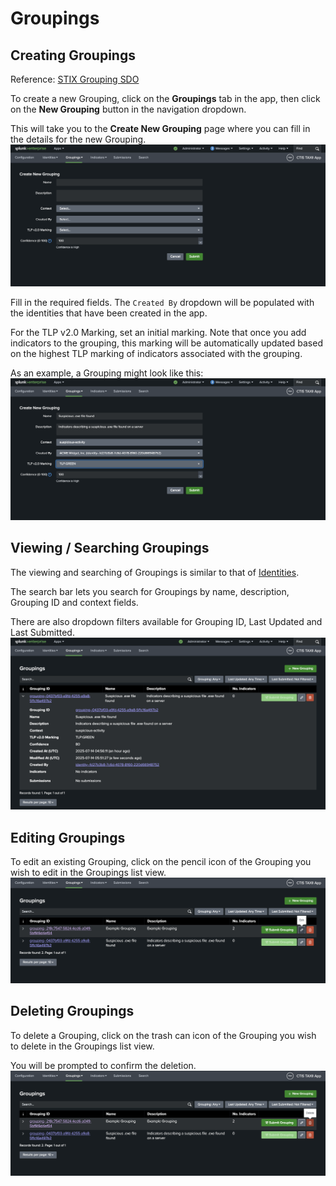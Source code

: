 # Groupings
## Creating Groupings
Reference: [STIX Grouping SDO](https://docs.oasis-open.org/cti/stix/v2.1/os/stix-v2.1-os.html#_t56pn7elv6u7)

To create a new Grouping, click on the **Groupings** tab in the app, then click on the **New Grouping** button in the navigation dropdown.

This will take you to the **Create New Grouping** page where you can fill in the details for the new Grouping.
![New Grouping Form](../img/new_grouping_blank_form.png)

Fill in the required fields. The `Created By` dropdown will be populated with the identities that have been created in the app.

For the TLP v2.0 Marking, set an initial marking.
Note that once you add indicators to the grouping, this marking will be automatically updated based on the highest TLP marking of indicators associated with the grouping.

As an example, a Grouping might look like this:
![Example New Grouping Form](../img/new_grouping_filled_form.png)



## Viewing / Searching Groupings
The viewing and searching of Groupings is similar to that of [Identities](identities.md).

The search bar lets you search for Groupings by name, description, Grouping ID and context fields.

There are also dropdown filters available for Grouping ID, Last Updated and Last Submitted.
![View Groupings](../img/view_groupings.png)

## Editing Groupings
To edit an existing Grouping, click on the pencil icon of the Grouping you wish to edit in the Groupings list view.
![Edit Button](groupings_img/edit_button.png)

## Deleting Groupings
To delete a Grouping, click on the trash can icon of the Grouping you wish to delete in the Groupings list view.

You will be prompted to confirm the deletion.
![Delete Button](groupings_img/delete_button.png)

